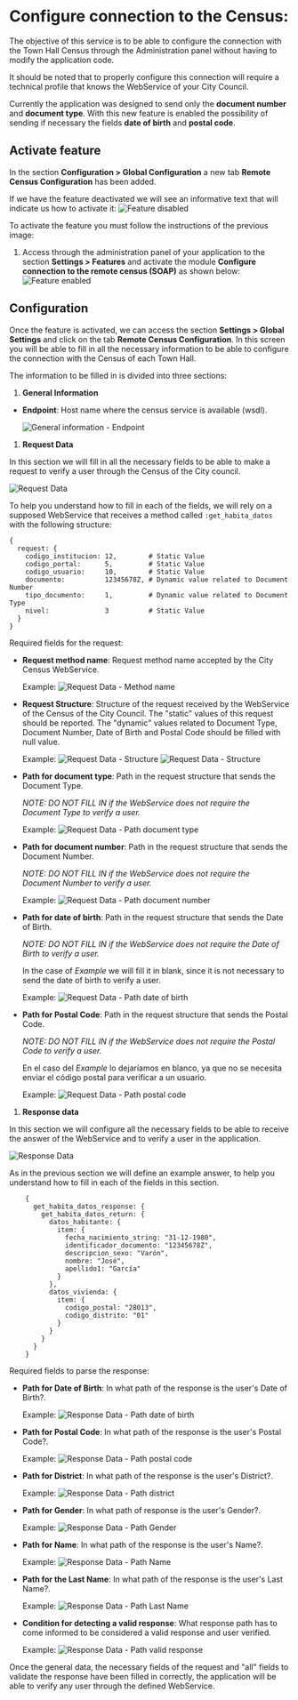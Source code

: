 # Configure connection to the Census:

The objective of this service is to be able to configure the connection with the Town Hall Census through the Administration panel without having to modify the application code.

It should be noted that to properly configure this connection will require a technical profile that knows the WebService of your City Council.

Currently the application was designed to send only the **document number** and **document type**. With this new feature is enabled the possibility of sending if necessary the fields **date of birth** and **postal code**.


## Activate feature
In the section **Configuration > Global Configuration** a new tab **Remote Census Configuration** has been added.

If we have the feature deactivated we will see an informative text that will indicate us how to activate it:
![Feature disabled](../../img/remote_census/feature-disabled-en.png)

To activate the feature you must follow the instructions of the previous image:
1. Access through the administration panel of your application to the section **Settings > Features** and activate the module **Configure connection to the remote census (SOAP)** as shown below:
![Feature enabled](../../img/remote_census/feature-enabled-en.png)

## Configuration
Once the feature is activated, we can access the section **Settings > Global Settings** and click on the tab **Remote Census Configuration**.
In this screen you will be able to fill in all the necessary information to be able to configure the connection with the Census of each Town Hall.

The information to be filled in is divided into three sections:

1. **General Information**
  - **Endpoint**: Host name where the census service is available (wsdl).

    ![General information - Endpoint](../../img/remote_census/general-information-endpoint-en.png)

1. **Request Data**

  In this section we will fill in all the necessary fields to be able to make a request to verify a user through the Census of the City council.

  ![Request Data](../../img/remote_census/request-data-en.png)

  To help you understand how to fill in each of the fields, we will rely on a supposed WebService that receives a method called  `:get_habita_datos` with the following structure:
  ```
  {
    request: {
      codigo_institucion: 12,        # Static Value
      codigo_portal:      5,         # Static Value
      codigo_usuario:     10,        # Static Value
      documento:          12345678Z, # Dynamic value related to Document Number
      tipo_documento:     1,         # Dynamic value related to Document Type
      nivel:              3          # Static Value
    }
  }
  ```

  Required fields for the request:

  - **Request method name**: Request method name accepted by the City Census WebService.

    Example:
    ![Request Data - Method name](../../img/remote_census/request-data-method-name-en.png)

  - **Request Structure**: Structure of the request received by the WebService of the Census of the City Council. The "static" values of this request should be reported. The "dynamic" values related to Document Type, Document Number, Date of Birth and Postal Code should be filled with null value.

    Example:
    ![Request Data - Structure](../../img/remote_census/request-data-structure-en.png)
    ![Request Data - Structure](../../img/remote_census/request-data-structure-info-en.png)

  - **Path for document type**: Path in the request structure that sends the Document Type.

    *NOTE: DO NOT FILL IN if the WebService does not require the Document Type to verify a user.*

    Example:
    ![Request Data - Path document type](../../img/remote_census/request-data-path-document-type-en.png)

  - **Path for document number**: Path in the request structure that sends the Document Number.

    *NOTE: DO NOT FILL IN if the WebService does not require the Document Number to verify a user.*

    Example:
    ![Request Data - Path document number](../../img/remote_census/request-data-path-document-number-en.png)

  - **Path for date of birth**: Path in the request structure that sends the Date of Birth.

    *NOTE: DO NOT FILL IN if the WebService does not require the Date of Birth to verify a user.*

    In the case of *Example* we will fill it in blank, since it is not necessary to send the date of birth to verify a user.

    Example:
    ![Request Data - Path date of birth](../../img/remote_census/request-data-path-date-of-birth-en.png)

  - **Path for Postal Code**: Path in the request structure that sends the Postal Code.

    *NOTE: DO NOT FILL IN if the WebService does not require the Postal Code to verify a user.*

    En el caso del *Example* lo dejaríamos en blanco, ya que no se necesita enviar el código postal para verificar a un usuario.

    Example:
    ![Request Data - Path postal code](../../img/remote_census/request-data-path-postal-code-en.png)

1. **Response data**

  In this section we will configure all the necessary fields to be able to receive the answer of the WebService and to verify a user in the application.

  ![Response Data](../../img/remote_census/response-data-en.png)

  As in the previous section we will define an example answer, to help you understand how to fill in each of the fields in this section.

  ```
      {
        get_habita_datos_response: {
          get_habita_datos_return: {
            datos_habitante: {
              item: {
                fecha_nacimiento_string: "31-12-1980",
                identificador_documento: "12345678Z",
                descripcion_sexo: "Varón",
                nombre: "José",
                apellido1: "García"
              }
            },
            datos_vivienda: {
              item: {
                codigo_postal: "28013",
                codigo_distrito: "01"
              }
            }
          }
        }
      }
  ```

  Required fields to parse the response:

  - **Path for Date of Birth**: In what path of the response is the user's Date of Birth?.

    Example:
    ![Response Data - Path date of birth](../../img/remote_census/response-data-path-date-of-birth-en.png)

  - **Path for Postal Code**: In what path of the response is the user's Postal Code?.

    Example:
    ![Response Data - Path postal code](../../img/remote_census/response-data-path-postal-code-en.png)

  - **Path for District**: In what path of the response is the user's District?.

    Example:
    ![Response Data - Path district](../../img/remote_census/response-data-path-district-en.png)

  - **Path for Gender**: In what path of response is the user's Gender?.

    Example:
    ![Response Data - Path Gender](../../img/remote_census/response-data-path-gender-en.png)

  - **Path for Name**: In what path of the response is the user's Name?.

    Example:
    ![Response Data - Path Name](../../img/remote_census/response-data-path-name-en.png)

  - **Path for the Last Name**: In what path of the response is the user's Last Name?.

    Example:
    ![Response Data - Path Last Name](../../img/remote_census/response-data-path-last-name-en.png)

  - **Condition for detecting a valid response**: What response path has to come informed to be considered a valid response and user verified.

    Example:
    ![Response Data - Path valid response](../../img/remote_census/response-data-path-valid-response-en.png)


  Once the general data, the necessary fields of the request and "all" fields to validate the response have been filled in correctly, the application will be able to verify any user through the defined WebService.
